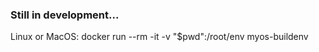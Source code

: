 ### Still in development...


Linux or MacOS: docker run --rm -it -v "$pwd":/root/env myos-buildenv
